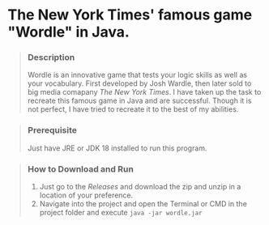 # The New York Times' famous game "Wordle" in Java.

> ### Description
>
> Wordle is an innovative game that tests your logic skills as well as your vocabulary. First developed by Josh Wardle, then later sold to big media comapany *The New York Times*. I have taken up the task to recreate this famous game in Java and are successful. Though it is not perfect, I have tried to recreate it to the best of my abilities.

> ### Prerequisite
> Just have JRE or JDK 18 installed to run this program.

> ### How to Download and Run
>
> 1. Just go to the *Releases* and download the zip and unzip in a location of your preference.
> 2. Navigate into the project and open the Terminal or CMD in the project folder and execute `java -jar wordle.jar`



